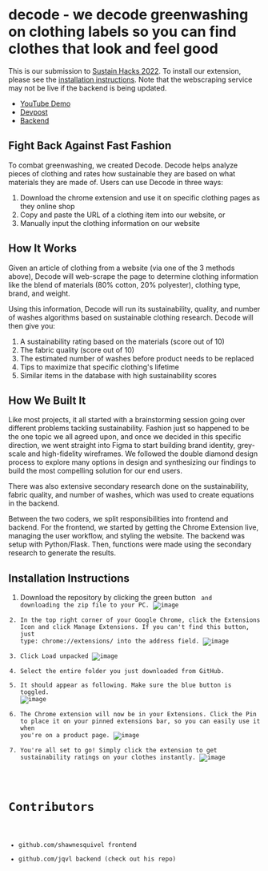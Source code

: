 # decode - we decode greenwashing on clothing labels so you can find clothes that look and feel good 
This is our submission to [Sustain Hacks 2022](https://organize.mlh.io/participants/events/8826-sustainhacks). To install our extension, please see the [installation instructions](#installation-instructions). Note that the webscraping service may not be live if the backend is being updated. 

- [YouTube Demo](https://www.youtube.com/watch?v=ZcLToAFm-wI)
- [Devpost](https://devpost.com/software/decode-z8ecsg)
- [Backend](https://github.com/jsqvl/sustain-hacks-backend)

## Fight Back Against Fast Fashion

To combat greenwashing, we created Decode. Decode helps analyze pieces of clothing and rates how sustainable they are based on what materials they are made of. Users can use Decode in three ways:

1. Download the chrome extension and use it on specific clothing pages as they online shop
2. Copy and paste the URL of a clothing item into our website, or
3. Manually input the clothing information on our website


## How It Works
Given an article of clothing from a website (via one of the 3 methods above), Decode will web-scrape the page to determine clothing information like the blend of materials (80% cotton, 20% polyester), clothing type, brand, and weight.

Using this information, Decode will run its sustainability, quality, and number of washes algorithms based on sustainable clothing research. Decode will then give you:
1. A sustainability rating based on the materials (score out of 10)
2. The fabric quality (score out of 10)
3. The estimated number of washes before product needs to be replaced
4. Tips to maximize that specific clothing's lifetime
5. Similar items in the database with high sustainability scores

## How We Built It

Like most projects, it all started with a brainstorming session going over different problems tackling sustainability. Fashion just so happened to be the one topic we all agreed upon, and once we decided in this specific direction, we went straight into Figma to start building brand identity, grey-scale and high-fidelity wireframes. We followed the double diamond design process to explore many options in design and synthesizing our findings to build the most compelling solution for our end users.

There was also extensive secondary research done on the sustainability, fabric quality, and number of washes, which was used to create equations in the backend.

Between the two coders, we split responsibilities into frontend and backend. For the frontend, we started by getting the Chrome Extension live, managing the user workflow, and styling the website. The backend was setup with Python/Flask. Then, functions were made using the secondary research to generate the results.

## Installation Instructions
1. Download the repository by clicking the green button <Code> and downloading the zip file to your PC.
![image](https://user-images.githubusercontent.com/94336773/205824559-44b6eebb-7457-4c4b-a541-18170953f509.png)
2. In the top right corner of your Google Chrome, click the Extensions Icon and click Manage Extensions. If you can't find this button, just type: chrome://extensions/ into the address field.
![image](https://user-images.githubusercontent.com/94336773/205824846-9e4dd48f-7c4a-44ea-9e81-5745bfe58589.png)
3. Click Load unpacked 
![image](https://user-images.githubusercontent.com/94336773/205824981-d6968d6f-e3b2-4b2f-a29d-820cb1156fdd.png)
4. Select the entire folder you just downloaded from GitHub.
5. It should appear as following. Make sure the blue button is toggled.
![image](https://user-images.githubusercontent.com/94336773/205825028-7a9b144b-7a76-40f8-9cf5-4c4753ea2e8a.png)
6. The Chrome extension will now be in your Extensions. Click the Pin to place it on your pinned extensions bar, so you can easily use it when you're on a product page.
![image](https://user-images.githubusercontent.com/94336773/205825210-b9f1025c-5d47-4b21-9a91-bbacd4859da1.png)
7. You're all set to go! Simply click the extension to get sustainability ratings on your clothes instantly.
![image](https://user-images.githubusercontent.com/94336773/205825286-12b117b0-f76c-4165-b35d-8d506c5f5968.png)


# Contributors
- github.com/shawnesquivel frontend
- github.com/jqvl backend (check out his repo)

